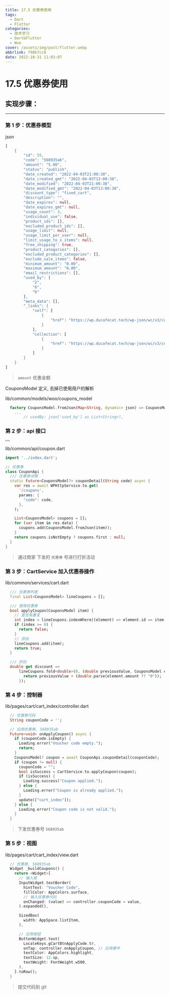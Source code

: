 ```yaml
---
title: 17.5 优惠券使用
tags:
  - Dart
  - Flutter
categories:
  - 技术学习
  - Dart&Flutter
  - Woo
cover: /assets/img/post/flutter.webp
abbrlink: f98b7cc8
date: 2022-10-31 11:03:07
---
```


# 17.5 优惠券使用

## 实现步骤：

---

### 第 1 步：优惠券模型

json

```dart
[
    {
        "id": 55,
        "code": "568935ab",
        "amount": "5.00",
        "status": "publish",
        "date_created": "2022-04-03T21:00:38",
        "date_created_gmt": "2022-04-03T13:00:38",
        "date_modified": "2022-04-03T21:00:38",
        "date_modified_gmt": "2022-04-03T13:00:38",
        "discount_type": "fixed_cart",
        "description": "",
        "date_expires": null,
        "date_expires_gmt": null,
        "usage_count": 3,
        "individual_use": false,
        "product_ids": [],
        "excluded_product_ids": [],
        "usage_limit": null,
        "usage_limit_per_user": null,
        "limit_usage_to_x_items": null,
        "free_shipping": true,
        "product_categories": [],
        "excluded_product_categories": [],
        "exclude_sale_items": false,
        "minimum_amount": "0.00",
        "maximum_amount": "0.00",
        "email_restrictions": [],
        "used_by": [
            "2",
            "6",
            "6"
        ],
        "meta_data": [],
        "_links": {
            "self": [
                {
                    "href": "https://wp.ducafecat.tech/wp-json/wc/v3/coupons/55"
                }
            ],
            "collection": [
                {
                    "href": "https://wp.ducafecat.tech/wp-json/wc/v3/coupons"
                }
            ]
        }
    }
]
```

> `amount` 优惠金额

CouponsModel 定义, 去掉已使用用户的解析

lib/common/models/woo/coupons_model

```dart
  factory CouponsModel.fromJson(Map<String, dynamic> json) => CouponsModel(
    ...
		// usedBy: json['used_by'] as List<String>?,
```

### 第 2 步：api 接口

<img src="https://ducafecat.oss-cn-beijing.aliyuncs.com/podcast/image_eEs0KqhLNJ.png" alt="img" style="zoom: 33%;" />

lib/common/api/coupon.dart

```dart
import '../index.dart';

// 优惠券
class CouponApi {
  /// 优惠券详情
  static Future<CouponsModel?> couponDetail(String code) async {
    var res = await WPHttpService.to.get(
      '/coupons',
      params: {
        "code": code,
      },
    );

    List<CouponsModel> coupons = [];
    for (var item in res.data) {
      coupons.add(CouponsModel.fromJson(item));
    }
    return coupons.isNotEmpty ? coupons.first : null;
  }
}
```

> 通过商家 下发的 `优惠券` 号进行打折活动

### 第 3 步：CartService 加入优惠券操作

lib/common/services/cart.dart

```dart
  /// 优惠券列表
  final List<CouponsModel> lineCoupons = [];
```

```dart
  /// 使用优惠券
  bool applyCoupon(CouponsModel item) {
    // 是否有重复
    int index = lineCoupons.indexWhere((element) => element.id == item.id);
    if (index >= 0) {
      return false;
    }
    // 添加
    lineCoupons.add(item);
    return true;
  }
```

```dart
  /// 折扣
  double get discount =>
      lineCoupons.fold<double>(0, (double previousValue, CouponsModel element) {
        return previousValue + (double.parse(element.amount ?? "0"));
      });
```

### 第 4 步：控制器

lib/pages/cart/cart_index/controller.dart

```dart
  // 优惠券代码
  String couponCode = '';
```

```dart
  // 应用优惠券, 568935ab
  Future<void> onApplyCoupon() async {
    if (couponCode.isEmpty) {
      Loading.error("Voucher code empty.");
      return;
    }
    CouponsModel? coupon = await CouponApi.couponDetail(couponCode);
    if (coupon != null) {
      couponCode = "";
      bool isSuccess = CartService.to.applyCoupon(coupon);
      if (isSuccess) {
        Loading.success("Coupon applied.");
      } else {
        Loading.error("Coupon is already applied.");
      }
      update(["cart_index"]);
    } else {
      Loading.error("Coupon code is not valid.");
    }
  }
```

> 下发优惠券号 `568935ab`

### 第 5 步：视图

lib/pages/cart/cart_index/view.dart

```dart
  // 优惠券, 568935ab
  Widget _buildCoupons() {
    return <Widget>[
      // 输入框
      InputWidget.textBorder(
        hintText: "Voucher Code",
        fillColor: AppColors.surface,
        // 输入优惠券代码
        onChanged: (value) => controller.couponCode = value,
      ).expanded(),

      SizedBox(
        width: AppSpace.listItem,
      ),

      // 应用按钮
      ButtonWidget.text(
        LocaleKeys.gCartBtnApplyCode.tr,
        onTap: controller.onApplyCoupon, // 应用事件
        textColor: AppColors.highlight,
        textSize: 12.sp,
        textWeight: FontWeight.w500,
      ),
    ].toRow();
  }
```

> 提交代码到 git
